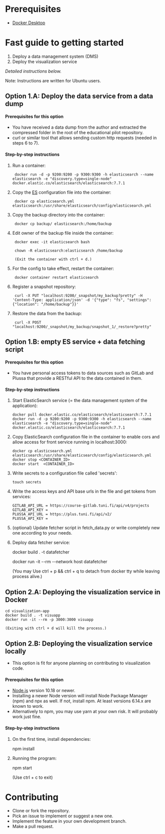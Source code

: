 # Prerequisites
- [Docker Desktop](https://www.docker.com/get-started)

# Fast guide to getting started

1. Deploy a data management system (DMS)
2. Deploy the visualization service

*Detailed instructions below.*

Note: Instructions are written for Ubuntu users.

## Option 1.A: Deploy the data service from a data dump

#### Prerequisites for this option

- You have received a data dump from the author and extracted the compressed folder in the root of the educational pilot repository.
- curl or similar tool that allows sending custom http requests (needed in steps 6 to 7).

#### Step-by-step instructions

1. Run a container:

        docker run -d -p 9200:9200 -p 9300:9300 -h elasticsearch --name elasticsearch -e "discovery.type=single-node" docker.elastic.co/elasticsearch/elasticsearch:7.7.1

2. Copy the [ES](https://www.elastic.co/guide/en/elasticsearch/reference/current/index.html) configuration file into the container:

        docker cp elasticsearch.yml elasticsearch:/usr/share/elasticsearch/config/elasticsearch.yml

3. Copy the backup directory into the container:

        docker cp backup/ elasticsearch:/home/backup

4. Edit owner of the backup file inside the container:

        docker exec -it elasticsearch bash

        chown -R elasticsearch:elasticsearch /home/backup

        (Exit the container with ctrl + d.)

5. For the config to take effect, restart the container:

        docker container restart elasticsearch

6. Register a snapshot repository:

        curl -X PUT "localhost:9200/_snapshot/my_backup?pretty" -H 'Content-Type: application/json' -d '{"type": "fs", "settings": {"location": "/home/backup"}}'

7. Restore the data from the backup:

        curl -X POST "localhost:9200/_snapshot/my_backup/snapshot_1/_restore?pretty"

## Option 1.B: empty ES service + data fetching script

#### Prerequisites for this option

- You have personal access tokens to data sources such as GitLab and Plussa that provide a RESTful API to the data contained in them.

#### Step-by-step instructions

1. Start ElasticSearch service (= the data management system of the application):

       docker pull docker.elastic.co/elasticsearch/elasticsearch:7.7.1
       docker run -d -p 9200:9200 -p 9300:9300 -h elasticsearch --name elasticsearch -e "discovery.type=single-node" docker.elastic.co/elasticsearch/elasticsearch:7.7.1

2. Copy ElasticSearch configuration file in the container to enable cors and allow access for front service running in localhost:3000:

       docker cp elasticsearch.yml elasticsearch:/usr/share/elasticsearch/config/elasticsearch.yml
       docker stop <CONTAINER_ID>
       docker start  <CONTAINER_ID>

3. Write secrets to a configuration file called 'secrets':

       touch secrets

4. Write the access keys and API base urls in the file and get tokens from services:

       GITLAB_API_URL = https://course-gitlab.tuni.fi/api/v4/projects
       GITLAB_API_KEY = 
       PLUSSA_API_URL = https://plus.tuni.fi/api/v2/
       PLUSSA_API_KEY = 

5. (optional) Update fetcher script in fetch_data.py or write completely new one according to your needs.

6.  Deploy data fetcher service:

    docker build . -t datafetcher

    docker run -it --rm --network host datafetcher

    (You may Use ctrl + p && ctrl + q to detach from docker tty while leaving process alive.)

## Option 2.A: Deploying the visualization service in Docker

    cd visualization-app
    docker build . -t visuapp
    docker run -it --rm -p 3000:3000 visuapp

    (Exiting with ctrl + d will kill the process.)

## Option 2.B: Deploying the visualization service locally

- This option is fit for anyone planning on contributing to visualization code.

#### Prerequisites for this option

- [Node.js](https://nodejs.org/en/download/package-manager/#debian-and-ubuntu-based-linux-distributions) version 10.18 or newer.
- Installing a newer Node version will install Node Package Manager (npm) and npx as well. If not, install npm. At least versions 6.14.x are known to work.
- Alternatively to npm, you may use yarn at your own risk. It will probably work just fine.

#### Step-by-step instructions

1. On the first time, install dependencies:

    npm install

2. Running the program:

    npm start

    (Use ctrl + c to exit)

# Contributing

- Clone or fork the repository.
- Pick an issue to implement or suggest a new one.
- Implement the feature in your own development branch.
- Make a pull request.
